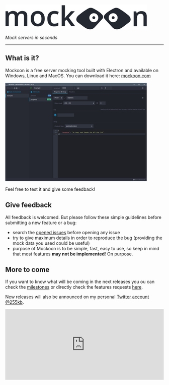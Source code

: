 ![Mockoon logo](./images/logo.png)

*Mock servers in seconds*

---

## What is it? 

Mockoon is a free server mocking tool built with Electron and available on Windows, Linux and MacOS. You can download it here: [mockoon.com](https://mockoon.com)

![screenshot](./images/screenshot.jpg)

Feel free to test it and give some feedback!

## Give feedback

All feedback is welcomed. But please follow these simple guidelines before submitting a new feature or a bug:

- search the [opened issues](https://github.com/255kb/mockoon/issues) before opening any issue
- try to give maximum details in order to reproduce the bug (providing the mock data you used could be useful)
- purpose of Mockoon is to be simple, fast, easy to use, so keep in mind that most features **may not be implemented**! On purpose.

## More to come

If you want to know what will be coming in the next releases you ou can check the [milestones](https://github.com/255kb/mockoon/milestones) or directly check the features requests [here](https://github.com/255kb/mockoon/labels/feature).

New releases will also be announced on my personal [Twitter account @255kb](https://twitter.com/255kb).

<iframe frameborder="0" scrolling="no" marginheight="0" marginwidth="0" src="https://app.mailjet.com/widget/iframe/2B6T/4gj" width="100%" height="224"></iframe>
